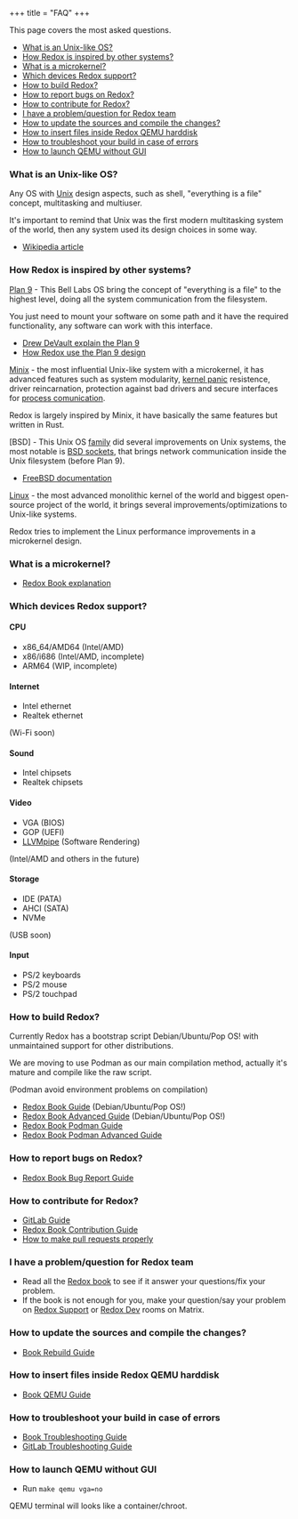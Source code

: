 +++
title = "FAQ"
+++

This page covers the most asked questions.



- [What is an Unix-like OS?](#what-is-an-unix-like-os)
- [How Redox is inspired by other systems?](#how-redox-is-inspired-by-other-systems)
- [What is a microkernel?](#what-is-a-microkernel)
- [Which devices Redox support?](#which-devices-redox-support)
- [How to build Redox?](#how-to-build-redox)
- [How to report bugs on Redox?](#how-to-report-bugs-on-redox)
- [How to contribute for Redox?](#how-to-contribute-for-redox)
- [I have a problem/question for Redox team](#i-have-a-problemquestion-for-redox-team)
- [How to update the sources and compile the changes?](#how-to-update-the-sources-and-compile-the-changes)
- [How to insert files inside Redox QEMU harddisk](#how-to-insert-files-inside-redox-qemu-harddisk)
- [How to troubleshoot your build in case of errors](#how-to-troubleshoot-your-build-in-case-of-errors)
- [How to launch QEMU without GUI](#how-to-launch-qemu-without-gui)



### What is an Unix-like OS?


Any OS with [Unix] design aspects, such as shell, "everything is a file" concept, multitasking and multiuser.


It's important to remind that Unix was the first modern multitasking system of the world, then any system used its design choices in some way.


- [Wikipedia article]

[Unix]: https://en.wikipedia.org/wiki/Unix
[Wikipedia article]: https://en.wikipedia.org/wiki/Unix-like

### How Redox is inspired by other systems?


[Plan 9] - This Bell Labs OS bring the concept of "everything is a file" to the highest level, doing all the system communication from the filesystem.


You just need to mount your software on some path and it have the required functionality, any software can work with this interface.


- [Drew DeVault explain the Plan 9]
- [How Redox use the Plan 9 design]


[Plan 9]: http://9p.io/plan9/index.html
[Drew DeVault explain the Plan 9]: https://drewdevault.com/2022/11/12/In-praise-of-Plan-9.html
[How Redox use the Plan 9 design]: https://doc.redox-os.org/book/ch05-00-urls-schemes-resources.html

[Minix] - the most influential Unix-like system with a microkernel, it has advanced features such as system modularity, [kernel panic] resistence, driver reincarnation, protection against bad drivers and secure interfaces for [process comunication].


Redox is largely inspired by Minix, it have basically the same features but written in Rust.

[Minix]: https://minix3.org/
[kernel panic]: https://en.wikipedia.org/wiki/Kernel_panic
[process comunication]: https://en.wikipedia.org/wiki/Inter-process_communication
[How Redox implement the Minix microkernel design]: https://doc.redox-os.org/book/ch04-01-microkernels.html


[BSD] - This Unix OS [family] did several improvements on Unix systems, the most notable is [BSD sockets], that brings network communication inside the Unix filesystem (before Plan 9).


- [FreeBSD documentation]


[family]: https://en.wikipedia.org/wiki/Research_Unix
[BSD sockets]: https://en.wikipedia.org/wiki/Berkeley_sockets
[FreeBSD documentation]: https://docs.freebsd.org/en/books/developers-handbook/sockets/

[Linux] - the most advanced monolithic kernel of the world and biggest open-source project of the world, it brings several improvements/optimizations to Unix-like systems.


Redox tries to implement the Linux performance improvements in a microkernel design.


[Linux]: https://www.kernel.org/

### What is a microkernel?


- [Redox Book explanation]

[Redox Book explanation]: https://doc.redox-os.org/book/ch04-01-microkernels.html


### Which devices Redox support?


#### CPU


- x86_64/AMD64 (Intel/AMD)
- x86/i686 (Intel/AMD, incomplete)
- ARM64 (WIP, incomplete)


#### Internet


- Intel ethernet
- Realtek ethernet


(Wi-Fi soon)


#### Sound


- Intel chipsets
- Realtek chipsets


#### Video


- VGA (BIOS)
- GOP (UEFI)
- [LLVMpipe] (Software Rendering)


(Intel/AMD and others in the future)


[LLVMpipe]: https://docs.mesa3d.org/drivers/llvmpipe.html

#### Storage


- IDE (PATA)
- AHCI (SATA)
- NVMe

(USB soon)


#### Input


- PS/2 keyboards
- PS/2 mouse
- PS/2 touchpad


### How to build Redox?


Currently Redox has a bootstrap script Debian/Ubuntu/Pop OS! with unmaintained support for other distributions.


We are moving to use Podman as our main compilation method, actually it's mature and compile like the raw script.


(Podman avoid environment problems on compilation)


- [Redox Book Guide] (Debian/Ubuntu/Pop OS!)
- [Redox Book Advanced Guide] (Debian/Ubuntu/Pop OS!)
- [Redox Book Podman Guide]
- [Redox Book Podman Advanced Guide]

[Redox Book Guide]: https://doc.redox-os.org/book/ch02-05-building-redox.html
[Redox Book Advanced Guide]: https://doc.redox-os.org/book/ch08-01-advanced-build.html
[Redox Book Podman Guide]: https://doc.redox-os.org/book/ch02-06-podman-build.html
[Redox Book Podman Advanced Guide]: https://doc.redox-os.org/book/ch08-02-advanced-podman-build.html


### How to report bugs on Redox?


- [Redox Book Bug Report Guide]

[Redox Book Bug Report Guide]: https://doc.redox-os.org/book/ch12-03-creating-proper-bug-reports.html


### How to contribute for Redox?


- [GitLab Guide]
- [Redox Book Contribution Guide]
- [How to make pull requests properly]

[GitLab Guide]: https://gitlab.redox-os.org/redox-os/redox/blob/master/CONTRIBUTING.md
[Redox Book Contribution Guide]: https://doc.redox-os.org/book/ch10-02-low-hanging-fruit.html
[How to make pull requests properly]: https://doc.redox-os.org/book/ch12-04-creating-proper-pull-requests.html


### I have a problem/question for Redox team


- Read all the [Redox book] to see if it answer your questions/fix your problem.
- If the book is not enough for you, make your question/say your problem on [Redox Support] or [Redox Dev] rooms on Matrix.

[Redox book]: https://doc.redox-os.org/book/
[Redox Support]: https://matrix.to/#/#redox-support:matrix.org
[Redox Dev]: https://matrix.to/#/#redox-dev:matrix.org


### How to update the sources and compile the changes?


- [Book Rebuild Guide]

[Book Rebuild Guide]: https://doc.redox-os.org/book/ch09-02-coding-and-building.html#the-full-rebuild-cycle


### How to insert files inside Redox QEMU harddisk


- [Book QEMU Guide]

[Book QEMU Guide]: https://doc.redox-os.org/book/ch09-02-coding-and-building.html#patch-an-image


### How to troubleshoot your build in case of errors


- [Book Troubleshooting Guide]
- [GitLab Troubleshooting Guide]

[Book Troubleshooting Guide]: https://doc.redox-os.org/book/ch08-05-troubleshooting.html
[GitLab Troubleshooting Guide]: https://gitlab.redox-os.org/redox-os/redox#help-redox-wont-compile


### How to launch QEMU without GUI


- Run `make qemu vga=no`


QEMU terminal will looks like a container/chroot.
